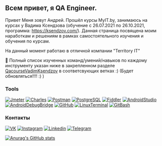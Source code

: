 ﻿## Всем привет, я QA Engineer.
Привет 
Меня зовут Андрей. Прошёл курсы MyIT.by, занимаюсь на курсах у Вадима Ксендзова (обучение с 26.07.2021 по 26.10.2021, программа: https://ksendzov.com/). Данная страница посвящена моим наработкам и решениям в рамках самостоятельного изучения и обучения по курсам.

На данный момент работаю в отличной компании "Territory IT"



📌 Полный список изученных команд/умений/навыков по каждому инструменту указан ниже в закрепленном разделе [QacourseVadimKsendzov](https://github.com/Rbkmen/QAcourseVadimKsendzov) в соответсвующих ветках :) (Будет обновляться!!!! :) ) 





### Tools
[![Jmeter](https://img.shields.io/badge/Jmeter-090909?style=for-the-badge&logo=jmeter)](#)
[![Charles](https://img.shields.io/badge/Charles-090909?style=for-the-badge&logo=Charles)](#)
[![Postman](https://img.shields.io/badge/Postman-090909?style=for-the-badge&logo=Postman)](#)
[![PostgreSQL](https://img.shields.io/badge/PostgreSQL-090909?style=for-the-badge&logo=PostgreSQL)](#)
[![Fiddler](https://img.shields.io/badge/Fiddler-090909?style=for-the-badge&logo=Fiddler)](#)
[![AndroidStudio](https://img.shields.io/badge/AndroidStudio-090909?style=for-the-badge&logo=AndroidStudio)](#)
[![AndroidDebugBridge](https://img.shields.io/badge/AndroidDebugBridge-090909?style=for-the-badge&logo=AndroidDebugBridge)](#)
[![GitHub](https://img.shields.io/badge/GitHub-090909?style=for-the-badge&logo=GitHub)](#)
[![LinuxTerminal](https://img.shields.io/badge/LinuxTerminal-090909?style=for-the-badge&logo=Ubuntu)](#)
[![GitBash](https://img.shields.io/badge/GitBash-090909?style=for-the-badge&logo=Git)](#)


### Контакты
[![VK](https://img.shields.io/badge/Vkontakte-090909?style=for-the-badge&logo=Vk)](https://vk.com/andrejvearshko)
[![Instagram](https://img.shields.io/badge/Instagram-090909?style=for-the-badge&logo=Instagram)](https://www.instagram.com/andrei_viarshko/)
[![Linkedin](https://img.shields.io/badge/Linkedin-090909?style=for-the-badge&logo=Linkedin)](https://www.linkedin.com/in/rbkmen/)
[![Telegram](https://img.shields.io/badge/Telegram-090909?style=for-the-badge&logo=Telegram)](https://t.me/AndreiViarshko)

[![Anurag's GitHub stats](https://github-readme-stats.vercel.app/api?username=Rbkmen&show_icons=true&theme=dracula)](#)
